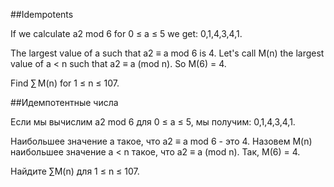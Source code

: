 ##Idempotents


If we calculate a2 mod 6 for 0 ≤ a ≤ 5 we get: 0,1,4,3,4,1.


The largest value of a such that a2 ≡ a mod 6 is 4.
Let's call M(n) the largest value of a < n such that a2 ≡ a (mod n).
So M(6) = 4.


Find ∑ M(n) for 1 ≤ n ≤ 107.

##Идемпотентные числа


Если мы вычислим a2 mod 6 для 0 ≤ a ≤ 5, мы получим: 0,1,4,3,4,1.


Наибольшее значение a такое, что a2 ≡ a mod 6 - это 4.
Назовем M(n) наибольшее значение a < n такое, что a2 ≡ a (mod n).
Так, M(6) = 4.


Найдите ∑M(n) для 1 ≤ n ≤ 107.

